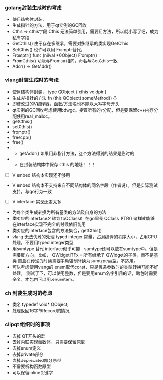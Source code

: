
### golang封装生成时的考虑
* 使用结构体封装，
* 生成指针的方法，用于qt实例的GC回收
* Cthis => cthis字段 Cthis 无法简单引用，需要用方法，所以就小写了吧，成为私有字段
* GetCthis() 由于存在多继承，需要对多继承的类实现GetCthis
* SetCthis() 也许可以用 Fromptr替代。
* Fromptr() func (nilval *QObject) Fromptr()
* FromCthis() 功能与Fromptr相同，命名与GetCthis一致
* Addr() => GetAddr()

### vlang封装生成时的考虑
* 使用结构体封装， type QObject { cthis voidptr }
* 生成*非*指针的方法  fn (this QObject) someMethod() {}
* 即使改过的V编译器，函数/方法名也不能以大写字母开头
* qt实例的GC回收考虑使用bdwgc。接管所有的v分配，但是要保留c++内存分配使用real_malloc。
* getCthis()
* setCthis()
* fromptr()
* freecpp()
* free()
* - getAddr() 如果用非指针方法，这个方法得到的结果是临时的
* - 在封装结构体中保存 cthis 的地址！！！
* [ ] V embed 结构体实现还不够用
* V embed 结构体不支持来自不同结构体的同名字段（作者说）。但是实际测试支持，与go行为一致
* [ ] V interface 实现还差太多
* 为每个类生成转换为所有基类的方法及自身的方法
* 类对应的interface名称为 toQClass(), 在go里是 QClass\_PTR()
  这样就能够在interface实现不完全的时候依旧能用
* 类对应的interface包含的方法集合，getCthis(),
* vlang 无法优雅的处理 typed integer 常量，占用编译的程序大小，占用CPU处理。不要用typed integer类型
* 用sumtype 替代 interface似乎可能，sumtype还可以放在sumtype中。但是需要反方向，比如，
  QWidgetITFx = 所有继承了 QWidget的子类，而不是基类
  而且在传递的时候需要手动强制转换为sumtype类型，不适用。
* 可以考虑使用vlang的 enum取代const，只是传递参数时的类型转换可能不好处理。
  测试了下，可以使用整数，但是要用enum名字引用的话，跨包时需要全名，本包内可以用.enumitem。

### ch 封装生成时的考虑
* 类名 typedef void* QObject;
* 处理返回16字节Record的情况

### clipqt 组织时的事项
* 去掉 QT开头的宏
* 去掉内联实现函数体，只需要保留原型
* 去掉enum定义
* 去掉private部分
* 去掉deprecated部分原型
* 不需要析构函数原型
* 可以保留inline关键字


